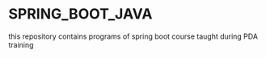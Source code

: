 # SPRING_BOOT_JAVA
this repository contains programs of spring boot course taught during PDA training
